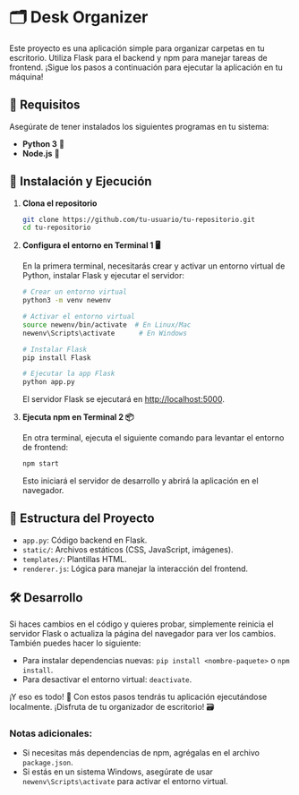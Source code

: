 # 🗂️ Desk Organizer

Este proyecto es una aplicación simple para organizar carpetas en tu escritorio. Utiliza Flask para el backend y npm para manejar tareas de frontend. ¡Sigue los pasos a continuación para ejecutar la aplicación en tu máquina!

## 🚀 Requisitos

Asegúrate de tener instalados los siguientes programas en tu sistema:

- **Python 3** 🐍
- **Node.js** 🍃

## 🔧 Instalación y Ejecución

1. **Clona el repositorio**

    ```bash
    git clone https://github.com/tu-usuario/tu-repositorio.git
    cd tu-repositorio
    ```

2. **Configura el entorno en Terminal 1 🖥️**

    En la primera terminal, necesitarás crear y activar un entorno virtual de Python, instalar Flask y ejecutar el servidor:

    ```bash
    # Crear un entorno virtual
    python3 -m venv newenv

    # Activar el entorno virtual
    source newenv/bin/activate  # En Linux/Mac
    newenv\Scripts\activate      # En Windows

    # Instalar Flask
    pip install Flask

    # Ejecutar la app Flask
    python app.py
    ```

    El servidor Flask se ejecutará en [http://localhost:5000](http://localhost:5000).

3. **Ejecuta npm en Terminal 2 📦**

    En otra terminal, ejecuta el siguiente comando para levantar el entorno de frontend:

    ```bash
    npm start
    ```

    Esto iniciará el servidor de desarrollo y abrirá la aplicación en el navegador.

## 📁 Estructura del Proyecto

- `app.py`: Código backend en Flask.
- `static/`: Archivos estáticos (CSS, JavaScript, imágenes).
- `templates/`: Plantillas HTML.
- `renderer.js`: Lógica para manejar la interacción del frontend.

## 🛠️ Desarrollo

Si haces cambios en el código y quieres probar, simplemente reinicia el servidor Flask o actualiza la página del navegador para ver los cambios. También puedes hacer lo siguiente:

- Para instalar dependencias nuevas: `pip install <nombre-paquete>` o `npm install`.
- Para desactivar el entorno virtual: `deactivate`.

¡Y eso es todo! 🎉 Con estos pasos tendrás tu aplicación ejecutándose localmente. ¡Disfruta de tu organizador de escritorio! 🗃️

### Notas adicionales:

- Si necesitas más dependencias de npm, agrégalas en el archivo `package.json`.
- Si estás en un sistema Windows, asegúrate de usar `newenv\Scripts\activate` para activar el entorno virtual.
